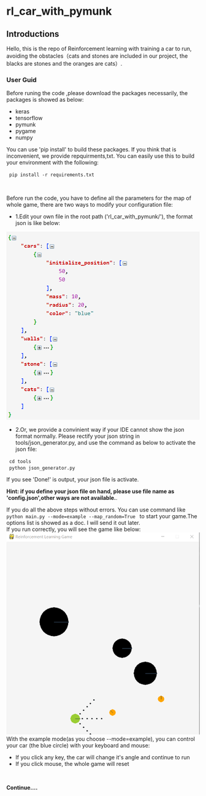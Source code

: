 ﻿# rl_car_with_pymunk


## Introductions
Hello, this is the repo of Reinforcement learning with training a car to run,
avoiding the obstacles（cats and stones are included in our project, the blacks
are stones and the oranges are cats）.

### User Guid
Before runing the code ,please download the packages necessarily, the packages is
showed as below:

* keras
* tensorflow
* pymunk
* pygame
* numpy

You can use 'pip install' to build these packages. If you think that is inconvenient,
we provide repquirments,txt. You can easily use this to build your environment with
the following:

<code> pip install -r requirements.txt </code>

<br>

Before run the code, you have to define all the parameters for the map of whole game, 
there are two ways to modify your configuration file:

* 1.Edit your own file in the root path ('rl_car_with_pymunk/'), the format json is like below:

![GitHub](https://github.com/ricarvy/rl_car_with_pymunk/blob/master/image/json_format.png "json_format")

* 2.Or, we provide a convinient way if your IDE cannot show the json format normally. Please rectify
your json string in tools/json_generator.py, and use the command as below to activate the json file:

<code> cd tools </code>
<br>
<code> python json_generator.py </code>

If you see 'Done!' is output, your json file is activate.

**Hint: if you define your json file on hand, please use file name as 'config.json',other
ways are not available.**.

If you do all the above steps without errors. You can use command like
<code> python main.py --mode=example --map_random=True </code>
to start your game.The options list is showed as a doc. I will send it out later.
<br>
If you run correctly, you will see the game like below:
<br>
![GitHub](https://github.com/ricarvy/rl_car_with_pymunk/blob/master/image/game_example.png "game_example")
<br>
With the example mode(as you choose --mode=example), you can control your car (the blue circle) with 
your keyboard and mouse:

* If you click any key, the car will change it's angle and continue to run
* If you click mouse, the whole game will reset

<br>

**Continue....**

<code></code>
